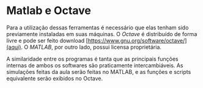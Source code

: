 # Matlab e Octave

Para a utilização dessas ferramentas é necessário que elas tenham sido previamente instaladas em suas máquinas. 
O *Octave* é distribuído de forma livre e pode ser feito download [https://www.gnu.org/software/octave/](aqui). O *MATLAB*, por outro lado, possui licensa proprietária.

A similaridade entre os programas é tanta que as principais funções internas de ambos os softwares são praticamente intercambiáveis. As simulações feitas da aula serão feitas no MATLAB, e as funções e scripts equivalente serão exibidos no Octave.